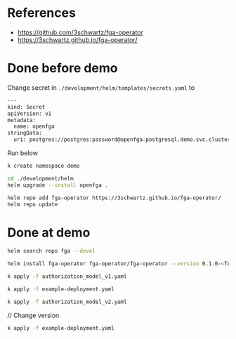 # References
- https://github.com/3schwartz/fga-operator
- https://3schwartz.github.io/fga-operator/

# Done before demo
Change secret in `./development/helm/templates/secrets.yaml` to
```sh
---
kind: Secret
apiVersion: v1
metadata:
  name: openfga
stringData:
  uri: postgres://postgres:password@openfga-postgresql.demo.svc.cluster.local:5432/openfga?sslmode=disable
```

Run below
```sh
k create namespace demo

cd ./development/helm
helm upgrade --install openfga .

helm repo add fga-operator https://3schwartz.github.io/fga-operator/
helm repo update
```

# Done at demo

```sh
helm search repo fga --devel
```

```sh
helm install fga-operator fga-operator/fga-operator --version 0.1.0-<TAG> -f values.yaml
```

```sh
k apply -f authorization_model_v1.yaml
```

```sh
k apply -f example-deployment.yaml
```

```sh
k apply -f authorization_model_v2.yaml
```

// Change version
```sh
k apply -f example-deployment.yaml 
```
